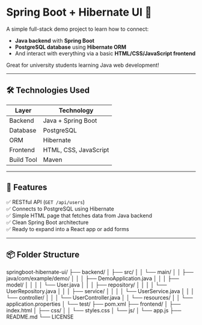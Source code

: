 # Spring Boot + Hibernate UI 🧰

A simple full-stack demo project to learn how to connect:
- **Java backend** with **Spring Boot**
- **PostgreSQL database** using **Hibernate ORM**
- And interact with everything via a basic **HTML/CSS/JavaScript frontend**

Great for university students learning Java web development!

---

## 🛠 Technologies Used

| Layer        | Technology             |
|--------------|------------------------|
| Backend      | Java + Spring Boot     |
| Database     | PostgreSQL             |
| ORM          | Hibernate              |
| Frontend     | HTML, CSS, JavaScript  |
| Build Tool   | Maven                  |

---

## 🎯 Features

✅ RESTful API (`GET /api/users`)  
✅ Connects to PostgreSQL using Hibernate  
✅ Simple HTML page that fetches data from Java backend  
✅ Clean Spring Boot architecture  
✅ Ready to expand into a React app or add forms

---

## 📦 Folder Structure
springboot-hibernate-ui/
├── backend/
│   ├── src/
│   │   └── main/
│   │       ├── java/com/example/demo/
│   │       │   ├── DemoApplication.java
│   │       │   ├── model/
│   │       │   │   └── User.java
│   │       │   ├── repository/
│   │       │   │   └── UserRepository.java
│   │       │   ├── service/
│   │       │   │   └── UserService.java
│   │       │   └── controller/
│   │       │       └── UserController.java
│   │       └── resources/
│   │           └── application.properties
│   └── test/
├── pom.xml
├── frontend/
│   ├── index.html
│   ├── css/
│   │   └── styles.css
│   └── js/
│       └── app.js
├── README.md
└── LICENSE

